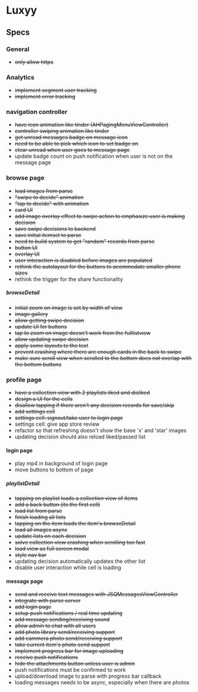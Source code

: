# Luxyy 

## Specs

### General
- ~~only allow https~~

### Analytics
- ~~implement segment user tracking~~
- ~~implement error tracking~~

### navigation controller
- ~~have icon animation like tinder (AHPagingMenuViewController)~~
- ~~controller swiping animation like tinder~~
- ~~get unread messages badge on message icon~~
- ~~need to be able to pick which icon to set badge on~~
- ~~clear unread when user goes to message page~~
- <Later>update badge count on push notification when user is not on the message page

### browse page
- ~~load images from parse~~
- ~~"swipe to decide" animation~~
- ~~"tap to decide" with animation~~
- ~~card UI~~
- ~~add image overlay effect to swipe action to emphasize user is making decision~~
- ~~save swipe decisions to backend~~
- ~~save initial itemset to parse~~
- ~~need to build system to get "random" records from parse~~
- ~~button UI~~
- ~~overlay UI~~
- ~~user interaction is disabled before images are populated~~
- ~~rethink the autolayout for the buttons to acommodate smaller phone sizes~~
- <Later>rethink the trigger for the share functionality

##### browseDetail
- ~~initial zoom on image is set by width of view~~
- ~~image gallery~~
- ~~allow getting swipe decision~~
- ~~update UI for buttons~~
- ~~tap to zoom on image doesn't work from the fulllistview~~
- ~~allow updating swipe decision~~
- ~~apply some layouts to the text~~
- ~~prevent crashing where there are enough cards in the back to swipe~~
- ~~make sure scroll view when scrolled to the bottom does not overlap with the bottom buttons~~

### profile page
- ~~have a collection view with 2 playlists liked and disliked~~
- ~~design a UI for the cells~~
- ~~disallow tapping if there aren't any decision records for save/skip~~
- ~~add settings cell~~ 
- ~~settings cell: signout/take user to login page~~
- <Later>settings cell: give app store review
- <Later>refactor so that refreshing doesn't show the base 'x' and 'star' images
- <Later>updating decision should also reload liked/passed list

#### login page
- <Later>play mp4 in background of login page
- <Later>move buttons to bottom of page

##### playlistDetail
- ~~tapping on playlist loads a collection view of items~~
- ~~add a back button (its the first cell)~~
- ~~load list from parse~~
- ~~finish loading all lists~~
- ~~tapping on the item loads the item's browseDetail~~
- ~~load all images async~~
- ~~update lists on each decision~~
- ~~solve collection view crashing when scrolling too fast~~
- ~~load view as full screen modal~~
- ~~style nav bar~~
- <Later>updating decision automatically updates the other list
- <Later>disable user interaction while cell is loading

#### message page
- ~~send and receive text messages with JSQMessagesViewController~~
- ~~integrate with parse server~~
- ~~add login page~~
- ~~setup push notifications / real time updating~~
- ~~add message sending/receiving sound~~
- ~~allow admin to chat with all users~~
- ~~add photo library send/receiving support~~
- ~~add cammera photo send/receiving support~~
- ~~take current item's photo send support~~
- ~~implement progress bar for image uploading~~
- ~~receive push notifications~~
- ~~hide the attachments button unless user is admin~~
- push notifications must be confirmed to work
- <Later>upload/download image to parse with progress bar callback
- <Later>loading messages needs to be async, especially when there are photos